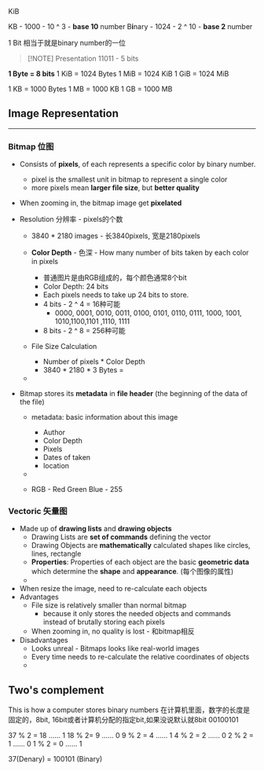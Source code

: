 KiB

KB - 1000 - 10 ^ 3 -  **base 10** number
B**i**nary - 1024 - 2 ^ 10 - **base 2** number

1 Bit  相当于就是binary number的一位

> [!NOTE] Presentation
> 11011 - 5 bits

**1 Byte = 8 bits**
1 KiB = 1024 Bytes
1 MiB = 1024 KiB
1 GiB  = 1024 MiB

1 KB = 1000 Bytes
1 MB = 1000 KB
1 GB = 1000 MB



## Image Representation
---

###  Bitmap 位图
- Consists of **pixels**, of each represents a specific color by binary number.
	- pixel is the smallest unit in bitmap to represent a single color
	- more pixels mean **larger file size**, but **better quality**
- When zooming in, the bitmap image get **pixelated**

- Resolution 分辨率 - pixels的个数
	- 3840 * 2180 images - 长3840pixels, 宽是2180pixels
	- **Color Depth** - 色深 - How many number of bits taken by each color in pixels
		- 普通图片是由RGB组成的，每个颜色通常8个bit
		- Color Depth: 24 bits
		- Each pixels needs to take up 24 bits to store.
		- 4 bits - 2 ^ 4 = 16种可能
			- 0000, 0001, 0010, 0011, 0100, 0101, 0110, 0111, 1000, 1001, 1010,1100,1101 ,1110, 1111
		- 8 bits - 2 ^ 8 = 256种可能
	
	- File Size Calculation
		- Number of pixels * Color Depth
		- 3840 * 2180 * 3 Bytes = 
	- 
	
- Bitmap stores its **metadata** in **file header** (the beginning of the data of the file)
	- metadata: basic information about this image
		- Author
		- Color Depth
		- Pixels
		- Dates of taken
		- location
	- 

	- RGB - Red Green Blue - 255

### Vectoric 矢量图
- Made up of **drawing lists** and **drawing objects**
	- Drawing Lists are **set of commands** defining the vector
	- Drawing Objects are **mathematically** calculated shapes like circles, lines, rectangle
	- **Properties**: Properties of each object are the basic **geometric data** which determine the **shape** and **appearance**. (每个图像的属性)
	- 
- When resize the image, need to re-calculate each objects
- Advantages
	- File size is relatively smaller than normal bitmap
		- because it only stores the needed objects and commands instead of brutally storing each pixels
	- When zooming in, no quality is lost - 和bitmap相反
- Disadvantages
	- Looks unreal - Bitmaps looks like real-world images
	- Every time needs to re-calculate the relative coordinates of objects
	- 




## Two's complement
This is how a computer stores binary numbers
在计算机里面，数字的长度是固定的，8bit, 16bit或者计算机分配的指定bit,如果没说默认就8bit
00100101




37 % 2 = 18 …… 1
18 % 2= 9 ...... 0
9 % 2 = 4 ...... 1
4 % 2 = 2 ...... 0
2 % 2 = 1 ...... 0
1 % 2 = 0 ...... 1

37(Denary) = 100101 (Binary)

